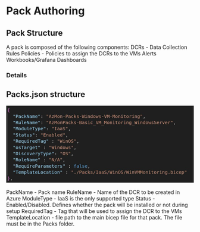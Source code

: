 # Pack Authoring

## Pack Structure

A pack is composed of the following components:
DCRs - Data Collection Rules
Policies - Policies to assign the DCRs to the VMs
Alerts
Workbooks/Grafana Dashboards

### Details

## Packs.json structure

![PacksJsonStructure](image-5.png)

PackName - Pack name
RuleName - Name of the DCR to be created in Azure
ModuleType - IaaS is the only supported type
Status - Enabled/Disabled. Defines whether the pack will be installed or not during setup
RequiredTag - Tag that will be used to assign the DCR to the VMs
TemplateLocation - file path to the main bicep file for that pack. The file must be in the Packs folder.